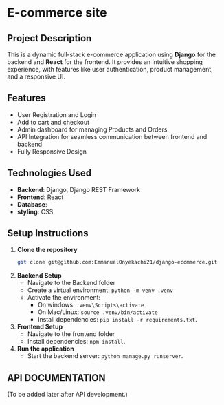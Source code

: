 # E-commerce site

## Project Description
This is a dynamic full-stack e-commerce application using **Django** for the backend and **React** for the frontend.
It provides an intuitive shopping experience, with features like user authentication, product management, and a responsive UI.  

## Features  
- User Registration and Login
- Add to cart and checkout
- Admin dashboard for managing Products and Orders
- API Integration for seamless communication between frontend and backend  
- Fully Responsive Design 

## Technologies Used  
- **Backend**: Django, Django REST Framework  
- **Frontend**: React
- **Database**: 
- **styling**: CSS

## Setup Instructions  
1. **Clone the repository**
    ```bash
    git clone git@github.com:EmmanuelOnyekachi21/django-ecommerce.git
    ```
2. **Backend Setup**
    - Navigate to the Backend folder
    - Create a virtual environment: ```python -m venv .venv```
    - Activate the environment:
        - On windows: ```.venv\Scripts\activate```
        - On Mac/Linux: ```source .venv/bin/activate```
        - Install dependencies: ```pip install -r requirements.txt```.
3. **Frontend Setup**
    - Navigate to the frontend folder
    - Install dependencies: ```npm install```.
4. **Run the application**
    - Start the backend server: ```python manage.py runserver```.

## API DOCUMENTATION
(To be added later after API development.)
